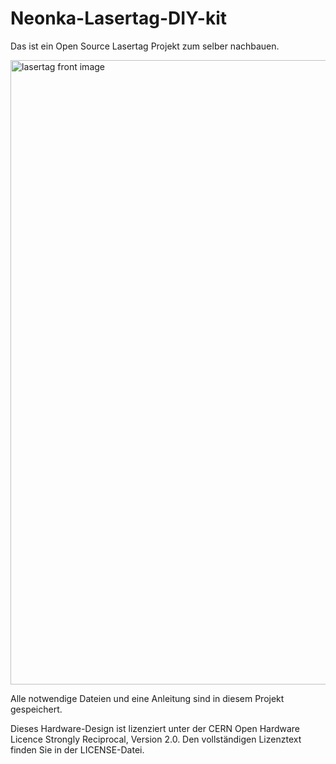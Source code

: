 # Neonka-Lasertag-DIY-kit
Das ist ein Open Source Lasertag Projekt zum selber nachbauen.

<img width="999" alt="lasertag front image" src="https://github.com/user-attachments/assets/57c6708c-8c0c-4f9c-b7b4-2050ce83f247" />

Alle notwendige Dateien und eine Anleitung sind in diesem Projekt gespeichert.


Dieses Hardware-Design ist lizenziert unter der CERN Open Hardware Licence Strongly Reciprocal, Version 2.0.
Den vollständigen Lizenztext finden Sie in der LICENSE-Datei.
